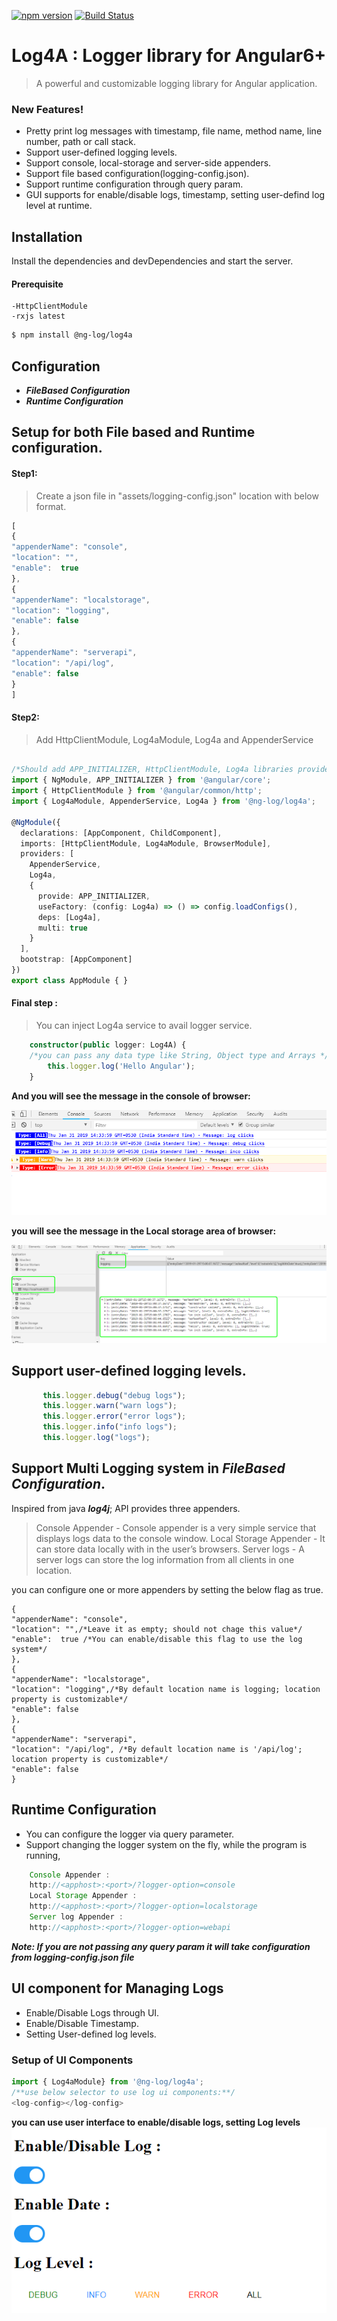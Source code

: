 [![npm version](https://badge.fury.io/js/%40ng-log%2Flog4a.svg)](https://badge.fury.io/js/%40ng-log%2Flog4a)
[![Build Status](https://travis-ci.org/moneybharathe/Log4a.svg?branch=master)](https://travis-ci.org/moneybharathe/Log4a)
# Log4A : Logger library for Angular6+

> A powerful and customizable logging library for Angular application.

### New Features!

-	Pretty print log messages with timestamp, file name, method name, line number, path or call stack.
-	Support user-defined logging levels.
-	Support console, local-storage and server-side appenders.
-	Support file based configuration(logging-config.json).
-	Support runtime configuration through query param.
-	GUI supports for enable/disable logs, timestamp, setting user-defind log level at runtime.
	

## Installation
Install the dependencies and devDependencies and start the server.

#### Prerequisite
	-HttpClientModule
	-rxjs latest

```sh
$ npm install @ng-log/log4a
```

## Configuration
- ***FileBased Configuration***
- ***Runtime Configuration***



## Setup for both File based and Runtime configuration.

#### Step1:

>   Create a json file in "assets/logging-config.json" location with below format.
```typescript 
[
{
"appenderName": "console",
"location": "",
"enable":  true
},
{
"appenderName": "localstorage",
"location": "logging",
"enable": false
},
{
"appenderName": "serverapi",
"location": "/api/log",
"enable": false
}
] 
```
		
#### Step2:

> Add HttpClientModule, Log4aModule, Log4a and AppenderService


```typescript

/*Should add APP_INITIALIZER, HttpClientModule, Log4a libraries provided below */
import { NgModule, APP_INITIALIZER } from '@angular/core';
import { HttpClientModule } from '@angular/common/http';
import { Log4aModule, AppenderService, Log4a } from '@ng-log/log4a';

@NgModule({
  declarations: [AppComponent, ChildComponent],
  imports: [HttpClientModule, Log4aModule, BrowserModule],
  providers: [
    AppenderService,
    Log4a,
    {
      provide: APP_INITIALIZER,
      useFactory: (config: Log4a) => () => config.loadConfigs(),
      deps: [Log4a],
      multi: true
    }
  ],
  bootstrap: [AppComponent]
})
export class AppModule { }
```

#### Final step :
>   You can inject Log4a service to avail logger service.

```typescript
    constructor(public logger: Log4A) {
	/*you can pass any data type like String, Object type and Arrays */
        this.logger.log('Hello Angular');
    }
```
**And you will see the message in the console of browser:**

![](img/alllogs.png)

**you will see the message in the Local storage area of browser:**

![](img/localstorage.png)  


## Support user-defined logging levels.

 ```typescript
        this.logger.debug("debug logs");
        this.logger.warn("warn logs");
        this.logger.error("error logs");
        this.logger.info("info logs");
        this.logger.log("logs");
 ```


## Support Multi Logging system in ***FileBased Configuration***.
 Inspired from java ***log4j***; API provides three appenders.

>   Console Appender - Console appender is a very simple service that displays logs data to the console window. 
>   Local Storage Appender - It can store data locally with in the user’s browsers.
>   Server logs - A server logs can store the log information from all clients in one location.

you can configure one or more appenders by setting the below flag as true.

```
{
"appenderName": "console",
"location": "",/*Leave it as empty; should not chage this value*/
"enable":  true /*You can enable/disable this flag to use the log system*/
},
{
"appenderName": "localstorage",
"location": "logging",/*By default location name is logging; location property is customizable*/
"enable": false
},
{
"appenderName": "serverapi",
"location": "/api/log", /*By default location name is '/api/log'; location property is customizable*/
"enable": false
}
```



## Runtime Configuration
-   You can configure the logger via query parameter.
-   Support changing the logger system on the fly, while the program is running, 

``` javascript
    Console Appender : 
    http://<apphost>:<port>/?logger-option=console
    Local Storage Appender :
    http://<apphost>:<port>/?logger-option=localstorage
    Server log Appender :
    http://<apphost>:<port>/?logger-option=webapi
```
***Note: If you are not passing any query param it will take configuration from logging-config.json file***

## UI component for Managing Logs
-   Enable/Disable Logs through UI.
-   Enable/Disable Timestamp.
-   Setting User-defined log levels.

### Setup of UI Components
```javascript
import { Log4aModule} from '@ng-log/log4a';
/**use below selector to use log ui components:**/
<log-config></log-config>
```

**you can use user interface to enable/disable logs, setting Log levels**
![](img/gui-component.png)   
